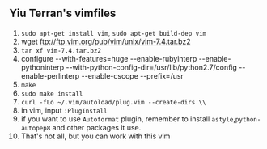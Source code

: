 ## Yiu Terran's vimfiles

1. `sudo apt-get install vim`, `sudo apt-get build-dep vim`
2.  wget ftp://ftp.vim.org/pub/vim/unix/vim-7.4.tar.bz2
3. `tar xf vim-7.4.tar.bz2`
4. configure --with-features=huge --enable-rubyinterp --enable-pythoninterp --with-python-config-dir=/usr/lib/python2.7/config --enable-perlinterp --enable-cscope --prefix=/usr
5. `make`
6. `sudo make install`
7. `curl -fLo ~/.vim/autoload/plug.vim --create-dirs \\`
8.  in vim, input `:PlugInstall`
9.  if you want to use `Autoformat` plugin, remember to install `astyle`,`python-autopep8` and other packages it use.
10. That's not all, but you can work with this vim

